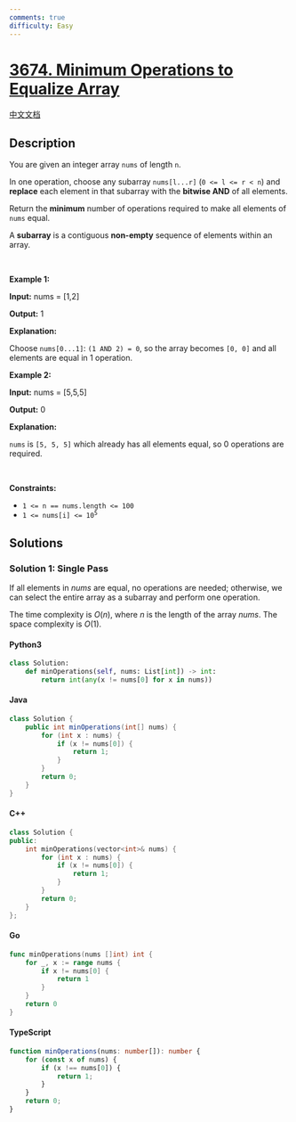 ```yaml
---
comments: true
difficulty: Easy
---
```


<!-- problem:start -->

# [3674. Minimum Operations to Equalize Array](https://leetcode.com/problems/minimum-operations-to-equalize-array)

[中文文档](/solution/3600-3699/3674.Minimum%20Operations%20to%20Equalize%20Array/README.md)

## Description

<!-- description:start -->

<p>You are given an integer array <code>nums</code> of length <code>n</code>.</p>

<p>In one operation, choose any subarray <code>nums[l...r]</code> (<code>0 &lt;= l &lt;= r &lt; n</code>) and <strong>replace</strong> each element in that subarray with the <strong>bitwise AND</strong> of all elements.</p>

<p>Return the <strong>minimum</strong> number of operations required to make all elements of <code>nums</code> equal.</p>
A <strong>subarray</strong> is a contiguous <b>non-empty</b> sequence of elements within an array.
<p>&nbsp;</p>
<p><strong class="example">Example 1:</strong></p>

<div class="example-block">
<p><strong>Input:</strong> <span class="example-io">nums = [1,2]</span></p>

<p><strong>Output:</strong> <span class="example-io">1</span></p>

<p><strong>Explanation:</strong></p>

<p>Choose <code>nums[0...1]</code>: <code>(1 AND 2) = 0</code>, so the array becomes <code>[0, 0]</code> and all elements are equal in 1 operation.</p>
</div>

<p><strong class="example">Example 2:</strong></p>

<div class="example-block">
<p><strong>Input:</strong> <span class="example-io">nums = [5,5,5]</span></p>

<p><strong>Output:</strong> <span class="example-io">0</span></p>

<p><strong>Explanation:</strong></p>

<p><code>nums</code> is <code>[5, 5, 5]</code> which already has all elements equal, so 0 operations are required.</p>
</div>

<p>&nbsp;</p>
<p><strong>Constraints:</strong></p>

<ul>
	<li><code>1 &lt;= n == nums.length &lt;= 100</code></li>
	<li><code>1 &lt;= nums[i] &lt;= 10<sup>5</sup></code></li>
</ul>

<!-- description:end -->

## Solutions

<!-- solution:start -->

### Solution 1: Single Pass

If all elements in $\textit{nums}$ are equal, no operations are needed; otherwise, we can select the entire array as a subarray and perform one operation.

The time complexity is $O(n)$, where $n$ is the length of the array $\textit{nums}$. The space complexity is $O(1)$.

<!-- tabs:start -->

#### Python3

```python
class Solution:
    def minOperations(self, nums: List[int]) -> int:
        return int(any(x != nums[0] for x in nums))
```

#### Java

```java
class Solution {
    public int minOperations(int[] nums) {
        for (int x : nums) {
            if (x != nums[0]) {
                return 1;
            }
        }
        return 0;
    }
}
```

#### C++

```cpp
class Solution {
public:
    int minOperations(vector<int>& nums) {
        for (int x : nums) {
            if (x != nums[0]) {
                return 1;
            }
        }
        return 0;
    }
};
```

#### Go

```go
func minOperations(nums []int) int {
	for _, x := range nums {
		if x != nums[0] {
			return 1
		}
	}
	return 0
}
```

#### TypeScript

```ts
function minOperations(nums: number[]): number {
    for (const x of nums) {
        if (x !== nums[0]) {
            return 1;
        }
    }
    return 0;
}
```

<!-- tabs:end -->

<!-- solution:end -->

<!-- problem:end -->
